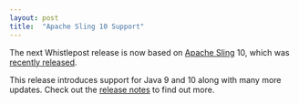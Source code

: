 ```yaml
---
layout: post
title:  "Apache Sling 10 Support"
---
```


The next Whistlepost release is now based on [Apache Sling] 10, which was [recently released].

This release introduces support for Java 9 and 10 along with many more updates. Check out the [release notes] to find
out more.

[Apache Sling]: http://sling.apache.org
[recently released]: http://sling.apache.org/news/sling-10-released
[release notes]: http://sling.apache.org/news/sling-10-released
